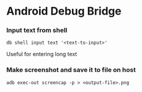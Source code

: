 # Android Debug Bridge

### Input text from shell

```
db shell input text '<text-to-input>'
```

Useful for entering long text

### Make screenshot and save it to file on host

```
adb exec-out screencap -p > <output-file>.png
```
